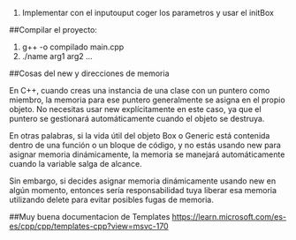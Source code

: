 1. Implementar con el inputouput coger los parametros  y  usar el initBox

##Compilar el proyecto:
  1. g++ -o compilado  main.cpp
  2. ./name arg1 arg2 ...

##Cosas del new y direcciones de memoria

En C++, cuando creas una instancia de una clase con un puntero como miembro, la memoria para ese puntero generalmente se asigna en el propio objeto. No necesitas usar new explícitamente en este caso, ya que el puntero se gestionará automáticamente cuando el objeto se destruya.

En otras palabras, si la vida útil del objeto Box o Generic está contenida dentro de una función o un bloque de código, y no estás usando new para asignar memoria dinámicamente, la memoria se manejará automáticamente cuando la variable salga de alcance.

Sin embargo, si decides asignar memoria dinámicamente usando new en algún momento, entonces sería responsabilidad tuya liberar esa memoria utilizando delete para evitar posibles fugas de memoria.


##Muy buena documentacion de Templates 
https://learn.microsoft.com/es-es/cpp/cpp/templates-cpp?view=msvc-170